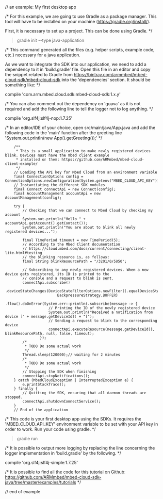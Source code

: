 // an example: My first desktop app

/*
For this example, we are going to use Gradle as a package manager.
This tool will have to be installed on your machine (https://gradle.org/install/).

First, it is necessary to set up a project. This can be done using Gradle.
*/

> gradle init --type java-application

/*
This command generated all the files (e.g. helper scripts, example code, etc.) necessary for a java application.

As we want to integrate the SDK into our application, we need to add a dependency to it in 'build.gradle' file.
Open this file in an editor and copy the snippet related to Gradle from https://bintray.com/armmbed/mbed-cloud-sdk/mbed-cloud-sdk into the 'dependencies' section.
It should be something like:
*/

compile 'com.arm.mbed.cloud.sdk:mbed-cloud-sdk:1.x.y'

/*
You can also comment out the dependency on 'guava' as it is not required and add the following line to tell the logger not to log anything.
*/

compile 'org.slf4j:slf4j-nop:1.7.25'

/*
In an editor/IDE of your choice, open src/main/java/App.java and add the following code in the 'main' function after the greeting line 'System.out.println(new App().getGreeting());'
*/

        /**
         * This is a small application to make newly registered devices blink. Devices must have the mbed client example
         * installed on them: https://github.com/ARMmbed/mbed-cloud-client-example/
         */
        // Loading the API key for Mbed Cloud from an environment variable
        final ConnectionOptions config = ConnectionOptions.newConfiguration(System.getenv("MBED_CLOUD_API_KEY"));
        // Instantiating the different SDK modules
        final Connect connectApi = new Connect(config);
        final AccountManagement accountApi = new AccountManagement(config);

        try {
            // Checking that we can connect to Mbed Cloud by checking my account
            System.out.println("Hello " + accountApi.getAccount().getContact());
            System.out.println("You are about to blink all newly registered devices...");

            final TimePeriod timeout = new TimePeriod(5);
            // According to the Mbed Client documentation
            // https://cloud.mbed.com/docs/current/connecting/client-lite.html#testing
            // the blinking resource is, as follows:
            final String blinkResourcePath = "/3201/0/5850";

            // Subscribing to any newly registered devices. When a new device gets registered, its ID is printed to the
            // console and a request to blink is sent.
            connectApi.subscribe()
                    .deviceStateChanges(DeviceStateFilterOptions.newFilter().equalDeviceState(DeviceState.REGISTRATION),
                            BackpressureStrategy.BUFFER)
                    .flow().doOnError(System.err::println).subscribe(message -> {
                        // Printing the ID of the newly registered device
                        System.out.println("Received a notification from device [" + message.getDeviceId() + "]");
                        // Sending a request to blink to the corresponding device
                        connectApi.executeResource(message.getDeviceId(), blinkResourcePath, null, false, timeout);
                    });
            /*
             * TODO Do some actual work
             */
            Thread.sleep(120000);// waiting for 2 minutes
            /*
             * TODO Do some actual work
             */
            // Stopping the SDK when finishing
            connectApi.stopNotifications();
        } catch (MbedCloudException | InterruptedException e) {
            e.printStackTrace();
        } finally {
            // Quitting the SDK, ensuring that all daemon threads are stopped.
            connectApi.shutdownConnectService();
        }
        // End of the application

/*
This code is your first desktop app using  the SDKs.
It requires the 'MBED_CLOUD_API_KEY' environment variable to be set with your API key in order to work.
Run your code using gradle.
*/

> gradle run

/*
It is possible to output more logging by replacing the line concerning the logger implementation in 'build.gradle' by the following.
*/

compile 'org.slf4j:slf4j-simple:1.7.25'

/*
It is possible to find all the code for this tutorial on Github: https://github.com/ARMmbed/mbed-cloud-sdk-java/tree/master/examples/tutorials
*/

// end of example
